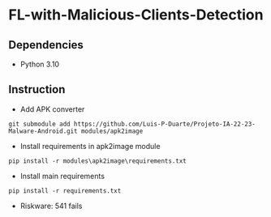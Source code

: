 # FL-with-Malicious-Clients-Detection
## Dependencies
- Python 3.10

## Instruction

- Add APK converter

`git submodule add https://github.com/Luis-P-Duarte/Projeto-IA-22-23-Malware-Android.git modules/apk2image`

- Install requirements in apk2image module

`pip install -r modules\apk2image\requirements.txt`

- Install main requirements 

`pip install -r requirements.txt`

- Riskware: 541 fails